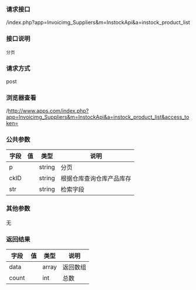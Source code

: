 ### **请求接口**
/index.php?app=Invoicimg_Suppliers&m=InstockApi&a=instock_product_list

### **接口说明**
`分页`

### **请求方式**
post

### **浏览器查看**
/http://www.apps.com/index.php?app=Invoicimg_Suppliers&m=InstockApi&a=instock_product_list&access_token=

### **公共参数** 
|字段       |值             |类型    |说明           |
| --------- |--------      |--------|--------       |
|p          |              |string |分页         |
|ckID      |              |string |根据仓库查询仓库产品库存|
|str        |              |string | 检索字段  |
### **其他参数**
无

### **返回结果**
|字段       |值             |类型    |说明           |
| --------- |--------      |--------|--------       |
|data      |         | array |返回数组 |
|count      |         | int | 总数 |

``` javascript
